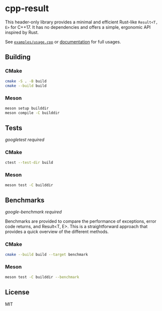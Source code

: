 # cpp-result

This header-only library provides a minimal and efficient Rust-like `Result<T, E>` for C++17. It has no dependencies and offers a simple, ergonomic API inspired by Rust.

See [`examples/usage.cpp`](examples/usage.cpp) or [documentation](https://jarsop.github.io/cpp_result) for full usages.

## Building

### CMake

```bash
cmake -S . -B build
cmake --build build
```

### Meson

```bash
meson setup builddir
meson compile -C builddir
```

## Tests

_googletest required_

### CMake

```bash
ctest --test-dir build
```

### Meson

```bash
meson test -C builddir
```

## Benchmarks

_google-benchmark required_

Benchmarks are provided to compare the performance of exceptions, error code returns, and Result<T, E>.
This is a straightforward approach that provides a quick overview of the different methods.

### CMake

```bash
cmake --build build --target benchmark
```

### Meson

```bash
meson test -C builddir --benchmark
```

## License

MIT

